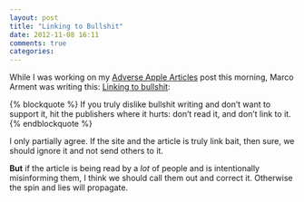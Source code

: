 ```yaml
---
layout: post
title: "Linking to Bullshit"
date: 2012-11-08 16:11
comments: true
categories: 
---
```


While I was working on my [Adverse Apple Articles](https://hiltmon.com/blog/2012/11/08/adverse-apple-articles/) post this morning, Marco Arment was writing this: [Linking to bullshit](http://www.marco.org/2012/11/07/linking-to-bullshit):

{% blockquote %}
If you truly dislike bullshit writing and don’t want to support it, hit the publishers where it hurts: don’t read it, and don’t link to it.
{% endblockquote %}

I only partially agree. If the site and the article is truly link bait, then sure, we should ignore it and not send others to it.

**But** if the article is being read by a *lot* of people and is intentionally misinforming them, I think we should call them out and correct it. Otherwise the spin and lies will propagate.